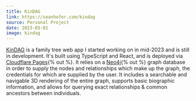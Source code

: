 ```yaml
---
title: KinDAG
link: https://seanhofer.com/kindag
source: Personal Project
date: 2023-05-01
image: kindag
---
```

[KinDAG](/kindag) is a family tree web app I started working on in mid-2023 and is still in development. It's built using TypeScript and React, and is deployed via [Cloudflare Pages](https://pages.cloudflare.com){% out %}. It relies on a [Neo4j](https://neo4j.com/){% out %} graph database in order to supply the nodes and relationships which make up the graph, the credentials for which are supplied by the user. It includes a searchable and navigable 3D rendering of the entire graph, supports basic biographic information, and allows for querying exact relationships & common ancestors between individuals. 